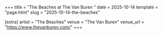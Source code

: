 +++
title = "The Beaches at The Van Buren "
date = 2025-10-14
template = "page.html"
slug = "2025-10-14-the-beaches"

[extra]
artist = "The Beaches"
venue = "The Van Buren"
venue_url = "https://www.thevanburen.com/"
+++
